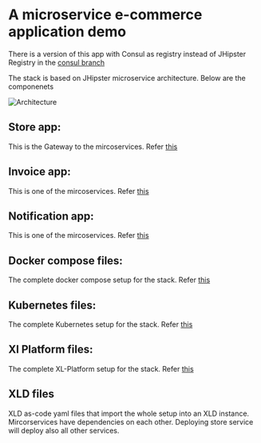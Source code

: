 # A microservice e-commerce application demo

There is a version of this app with Consul as registry instead of JHipster Registry in the [consul branch](https://github.com/xebialabs/e-commerce-microservice/tree/consul)

The stack is based on JHipster microservice architecture. Below are the componenets

![Architecture][arch-image]

## Store app:

This is the Gateway to the mircoservices. Refer [this](https://github.com/xebialabs/e-commerce-microservice/store/README.md)

## Invoice app:

This is one of the mircoservices. Refer [this](https://github.com/xebialabs/e-commerce-microservice/invoice/README.md)

## Notification app:

This is one of the mircoservices. Refer [this](https://github.com/xebialabs/e-commerce-microservice/notification/README.md)


## Docker compose files:

The complete docker compose setup for the stack. Refer [this](https://github.com/xebialabs/e-commerce-microservice/docker-compose/README-DOCKER-COMPOSE.md)

## Kubernetes files:

The complete Kubernetes setup for the stack. Refer [this](https://github.com/xebialabs/e-commerce-microservice/xl-platform/kubernetes/README.md)

## Xl Platform files:

The complete XL-Platform setup for the stack. Refer [this](https://github.com/xebialabs/e-commerce-microservice/xl-platform/)

## XLD files
XLD as-code yaml files that import the whole setup into an XLD instance. Mircorservices have dependencies on each other. Deploying store service will deploy also all other services.


[arch-image]: https://raw.githubusercontent.com/xebialabs/e-commerce-microservice/master/arch.png
